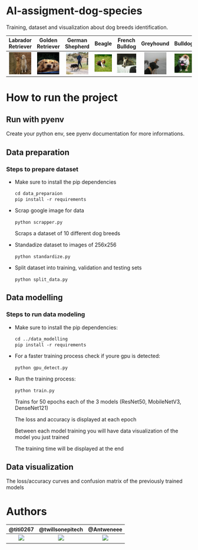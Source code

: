 # AI-assigment-dog-species

Training, dataset and visualization about dog breeds identification.

| Labrador Retriever | Golden Retriever | German Shepherd | Beagle | French Bulldog | Greyhound | Bulldog | Poodle | Rottweiler | Yorkshire Terrier |
| :----------------: | :-------------: | :-------------: | :----: | :------------: | :-------: | :-----: | :----: | :--------: | :---------------: |
| [<img src="https://github.com/titi0267/AI-assigment-dog-species/blob/main/data_preparation/split_dataset/train/Labrador%2BRetriever/0.jpg" width="60px;"/><br /><sub>]() | [<img src="https://github.com/titi0267/AI-assigment-dog-species/blob/main/data_preparation/split_dataset/train/Golden%2BRetriever/10.jpg" width="60px;"/><br /><sub>]() | [<img src="https://github.com/titi0267/AI-assigment-dog-species/blob/main/data_preparation/split_dataset/train/German%2BShepherd/100.jpg" width="60px;"/><br /><sub>]() | [<img src="https://github.com/titi0267/AI-assigment-dog-species/blob/main/data_preparation/split_dataset/train/Beagle/10.jpg" width="60px;"/><br /><sub>]() | [<img src="https://github.com/titi0267/AI-assigment-dog-species/blob/main/data_preparation/split_dataset/train/French%2BBulldog/10.jpg" width="60px;"/><br /><sub>]() | [<img src="https://github.com/titi0267/AI-assigment-dog-species/blob/main/data_preparation/split_dataset/train/Greyhound/10.jpg" width="60px;"/><br /><sub>]() | [<img src="https://github.com/titi0267/AI-assigment-dog-species/blob/main/data_preparation/split_dataset/train/Bulldog/102.jpg" width="60px;"/><br /><sub>]() | [<img src="https://github.com/titi0267/AI-assigment-dog-species/blob/main/data_preparation/split_dataset/train/Poodle/106.jpg" width="60px;"/><br /><sub>]() | [<img src="https://github.com/titi0267/AI-assigment-dog-species/blob/main/data_preparation/split_dataset/train/Rottweiler/105.jpg" width="60px;"/><br /><sub>]() | [<img src="https://github.com/titi0267/AI-assigment-dog-species/blob/main/data_preparation/split_dataset/train/Yorkshire%2BTerrier/115.jpg" width="60px;"/><br /><sub>]() |

# How to run the project

## Run with pyenv

Create your python env, see pyenv documentation for more informations.

## Data preparation

### Steps to prepare dataset

- Make sure to install the pip dependencies

    ```
    cd data_preparaion
    pip install -r requirements
    ```

- Scrap google image for data

    `python scrapper.py`

    Scraps a dataset of 10 different dog breeds

- Standadize dataset to images of 256x256

    `python standardize.py`

- Split dataset into training, validation and testing sets

    `python split_data.py`

## Data modelling

### Steps to run data modeling

- Make sure to install the pip dependencies:

    ```
    cd ../data_modelling
    pip install -r requirements
    ```

- For a faster training process check if youre gpu is detected:

    `python gpu_detect.py`

- Run the training process:

    `python train.py`

    Trains for 50 epochs each of the 3 models (ResNet50, MobileNetV3, DenseNet121)

    The loss and accuracy is displayed at each epoch

    Between each model training you will have data visualization of the model you just trained

    The training time will be displayed at the end

## Data visualization

The loss/accuracy curves and confusion matrix of the previously trained models

# Authors

|                                               @titi0267                                               | @twillsonepitech | @Antweneee |
| :----------------------------------------------------------------------------------------------------: | :-------: | :----: |
| [<img src="https://github.com/titi0267.png" width="60px;"/><br /><sub>](https://github.com/titi0267) | [<img src="https://github.com/twillsonepitech.png" width="60px;"/><br /><sub>](https://github.com/twillsonepitech) | [<img src="https://github.com/Antweneee.png" width="60px;"/><br /><sub>](https://github.com/Antweneee) |
